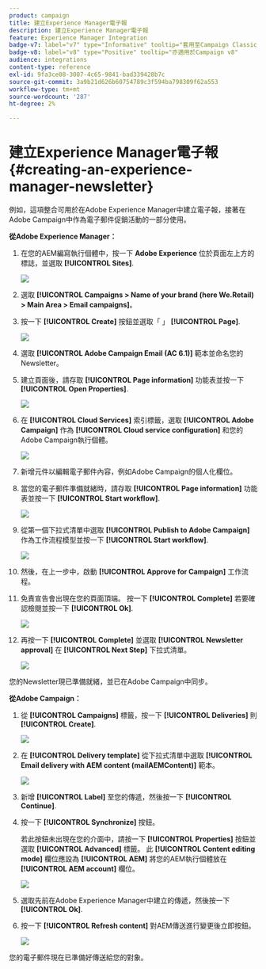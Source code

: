 ```yaml
---
product: campaign
title: 建立Experience Manager電子報
description: 建立Experience Manager電子報
feature: Experience Manager Integration
badge-v7: label="v7" type="Informative" tooltip="套用至Campaign Classic v7"
badge-v8: label="v8" type="Positive" tooltip="亦適用於Campaign v8"
audience: integrations
content-type: reference
exl-id: 9fa3ce08-3007-4c65-9841-bad339428b7c
source-git-commit: 3a9b21d626b60754789c3f594ba798309f62a553
workflow-type: tm+mt
source-wordcount: '287'
ht-degree: 2%

---
```


# 建立Experience Manager電子報{#creating-an-experience-manager-newsletter}



例如，這項整合可用於在Adobe Experience Manager中建立電子報，接著在Adobe Campaign中作為電子郵件促銷活動的一部分使用。

**從Adobe Experience Manager：**

1. 在您的AEM編寫執行個體中，按一下 **Adobe Experience** 位於頁面左上方的標誌，並選取 **[!UICONTROL Sites]**.

   ![](assets/aem_uc_1.png)

1. 選取 **[!UICONTROL Campaigns > Name of your brand (here We.Retail) > Main Area > Email campaigns]**。
1. 按一下 **[!UICONTROL Create]** 按鈕並選取「 」 **[!UICONTROL Page]**.

   ![](assets/aem_uc_2.png)

1. 選取 **[!UICONTROL Adobe Campaign Email (AC 6.1)]** 範本並命名您的Newsletter。
1. 建立頁面後，請存取 **[!UICONTROL Page information]** 功能表並按一下 **[!UICONTROL Open Properties]**.

   ![](assets/aem_uc_3.png)

1. 在 **[!UICONTROL Cloud Services]** 索引標籤，選取 **[!UICONTROL Adobe Campaign]** 作為 **[!UICONTROL Cloud service configuration]** 和您的Adobe Campaign執行個體。

   ![](assets/aem_uc_4.png)

1. 新增元件以編輯電子郵件內容，例如Adobe Campaign的個人化欄位。
1. 當您的電子郵件準備就緒時，請存取 **[!UICONTROL Page information]** 功能表並按一下 **[!UICONTROL Start workflow]**.

   ![](assets/aem_uc_5.png)

1. 從第一個下拉式清單中選取 **[!UICONTROL Publish to Adobe Campaign]** 作為工作流程模型並按一下 **[!UICONTROL Start workflow]**.

   ![](assets/aem_uc_6.png)

1. 然後，在上一步中，啟動 **[!UICONTROL Approve for Campaign]** 工作流程。
1. 免責宣告會出現在您的頁面頂端。 按一下 **[!UICONTROL Complete]** 若要確認檢閱並按一下 **[!UICONTROL Ok]**.

   ![](assets/aem_uc_7.png)

1. 再按一下 **[!UICONTROL Complete]** 並選取 **[!UICONTROL Newsletter approval]** 在 **[!UICONTROL Next Step]** 下拉式清單。

   ![](assets/aem_uc_8.png)

您的Newsletter現已準備就緒，並已在Adobe Campaign中同步。

**從Adobe Campaign：**

1. 從 **[!UICONTROL Campaigns]** 標籤，按一下 **[!UICONTROL Deliveries]** 則 **[!UICONTROL Create]**.

   ![](assets/aem_uc_9.png)

1. 在 **[!UICONTROL Delivery template]** 從下拉式清單中選取 **[!UICONTROL Email delivery with AEM content (mailAEMContent)]** 範本。

   ![](assets/aem_uc_10.png)

1. 新增 **[!UICONTROL Label]** 至您的傳遞，然後按一下 **[!UICONTROL Continue]**.
1. 按一下 **[!UICONTROL Synchronize]** 按鈕。

   若此按鈕未出現在您的介面中，請按一下 **[!UICONTROL Properties]** 按鈕並選取 **[!UICONTROL Advanced]** 標籤。 此 **[!UICONTROL Content editing mode]** 欄位應設為 **[!UICONTROL AEM]** 將您的AEM執行個體放在 **[!UICONTROL AEM account]** 欄位。

   ![](assets/aem_uc_11.png)

1. 選取先前在Adobe Experience Manager中建立的傳遞，然後按一下 **[!UICONTROL Ok]**.
1. 按一下 **[!UICONTROL Refresh content]** 對AEM傳送進行變更後立即按鈕。

   ![](assets/aem_uc_12.png)

您的電子郵件現在已準備好傳送給您的對象。
